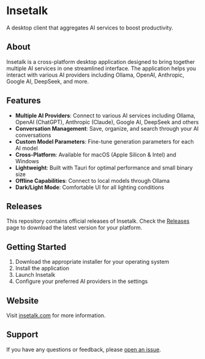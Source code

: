 # Insetalk

A desktop client that aggregates AI services to boost productivity.

## About

Insetalk is a cross-platform desktop application designed to bring together multiple AI services in one streamlined interface. The application helps you interact with various AI providers including Ollama, OpenAI, Anthropic, Google AI, DeepSeek, and more.

## Features

- **Multiple AI Providers**: Connect to various AI services including Ollama, OpenAI (ChatGPT), Anthropic (Claude), Google AI, DeepSeek and others
- **Conversation Management**: Save, organize, and search through your AI conversations
- **Custom Model Parameters**: Fine-tune generation parameters for each AI model
- **Cross-Platform**: Available for macOS (Apple Silicon & Intel) and Windows
- **Lightweight**: Built with Tauri for optimal performance and small binary size
- **Offline Capabilities**: Connect to local models through Ollama
- **Dark/Light Mode**: Comfortable UI for all lighting conditions

## Releases

This repository contains official releases of Insetalk. Check the [Releases](https://github.com/haiyon/insetalk-release/releases) page to download the latest version for your platform.

## Getting Started

1. Download the appropriate installer for your operating system
2. Install the application
3. Launch Insetalk
4. Configure your preferred AI providers in the settings

## Website

Visit [insetalk.com](https://insetalk.com) for more information.

## Support

If you have any questions or feedback, please [open an issue](https://github.com/haiyon/insetalk/issues).
